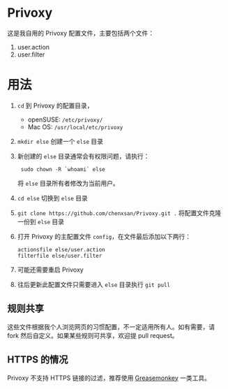 Privoxy
=======

这是我自用的 Privoxy 配置文件，主要包括两个文件：

1. user.action
2. user.filter

# 用法

1. `cd` 到 Privoxy 的配置目录， 

    * openSUSE: `/etc/privoxy/` 
    * Mac OS: `/usr/local/etc/privoxy`
2. `mkdir else` 创建一个 `else` 目录
3. 新创建的 `else` 目录通常会有权限问题，请执行：

        sudo chown -R `whoami` else
    将 `else` 目录所有者修改为当前用户。
4. `cd else` 切换到 `else` 目录
4. `git clone https://github.com/chenxsan/Privoxy.git .` 将配置文件克隆一份到 `else` 目录
5. 打开 Privoxy 的主配置文件 `config`，在文件最后添加以下两行：

    ```
    actionsfile else/user.action
    filterfile else/user.filter
    ```
5. 可能还需要重启 Privoxy
6. 往后更新此配置文件只需要进入 `else` 目录执行 `git pull`

## 规则共享

这些文件根据我个人浏览网页的习惯配置，不一定适用所有人。如有需要，请 fork 然后自定义。如果某些规则可共享，欢迎提 pull request。

## HTTPS 的情况

Privoxy 不支持 HTTPS 链接的过滤，推荐使用 [Greasemonkey](http://www.greasespot.net/) 一类工具。
